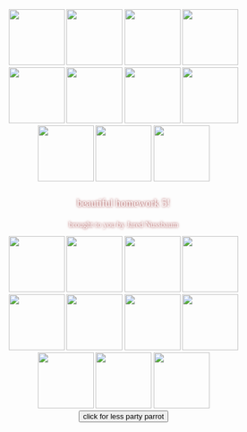 <!DOCTYPE html>
<meta charset="utf-8">
<head>
        <title>Subreddit Network Graphs</title>
	<!-- sets the favicon to double party parrot -->
	<link rel="icon" href="https://i.redd.it/5ivdnx9xd05z.gif" type="image/gif" sizes="16x16">
</head>
<!--CSS styling-->
<style>
.lasso path {
    stroke: rgb(80,80,80);
    stroke-width:2px;
}
.lasso .drawn {
    fill-opacity:.05 ;
}
.lasso .loop_close {
    fill:none;
    stroke-dasharray: 4,4;
}
.lasso .origin {
    fill:#3399FF;
    fill-opacity:.5;
}
.not_possible {
    fill: rgb(200,200,200);
}
.possible {
    fill: #EC888C;
}
.selected {
    stroke: red;
}
body {
    /*constant zoom for the doge background no matter the scaling*/
    background:url('https://img.wallpapersafari.com/desktop/1920/1080/92/18/9CtzT0.jpg') no-repeat fixed;
    background-size: 127%;
    /*constant zoom for the doge background no matter the scaling*/
    color: white;
    font-family:'Comic Sans MS';
    text-shadow: 0px 0px 4px maroon;
    /*constant zoom for the doge background no matter the scaling*/
    padding-bottom:300px;
}
.centered {
    text-align: center;
}
.axis-label
{
    fill: black;
    font: 12px sans-serif;
}
svg {
    background-color:rgba(255, 255, 255, 0.85);
}
p {
    white-space: pre-wrap;
}
h1, h2 {
    left: 10px;
    font-size: 1.3em;
    font-weight: 100;
}
h2 {
    top: 30px;
    font-size: 1em;
}
/*changes the hyperlink colors*/
a:link {
    color: yellow;
}
a:visited {
    color: red;
}
.links line {
  stroke: #999;
  stroke-opacity: 0.6;
}
.nodes circle {
  stroke-width: 1.5px;
}
</style>
<body>
<div class="centered">
  	<!--Handles the party parrot conga line above the title-->
	<div class="partyparrots centered">
		<img src="https://i.redd.it/z0ybh0qd3y3y.gif" width="100" />
		<img src="https://i.redd.it/71v0c7414y3y.gif" width="100" />
		<img src="https://i.redd.it/71v0c7414y3y.gif" width="100" />
		<img src="https://i.redd.it/71v0c7414y3y.gif" width="100" />
		<img src="https://i.redd.it/71v0c7414y3y.gif" width="100" />
		<img src="https://i.redd.it/71v0c7414y3y.gif" width="100" />
		<img src="https://i.redd.it/71v0c7414y3y.gif" width="100" />
		<img src="https://i.redd.it/71v0c7414y3y.gif" width="100" />
		<img src="https://i.redd.it/71v0c7414y3y.gif" width="100" />
		<img src="https://i.redd.it/71v0c7414y3y.gif" width="100" />
		<img src="https://i.redd.it/147stqgf3y3y.gif" width="100" />
	</div>
	<!--Headers-->
	<h1>
		beautiful homework 5!
	</h1>
	<h2>
		brought to you by Jared Nussbaum
	</h2>
	<!--Handles the party parrot conga line below the title-->
	<div class="partyparrots ">
		<img src="https://i.redd.it/mpc092y83y3y.gif" width="100" />
		<img src="https://i.redd.it/i8garob53y3y.gif" width="100" />
		<img src="https://i.redd.it/i8garob53y3y.gif" width="100" />
		<img src="https://i.redd.it/i8garob53y3y.gif" width="100" />
		<img src="https://i.redd.it/i8garob53y3y.gif" width="100" />
		<img src="https://i.redd.it/i8garob53y3y.gif" width="100" />
		<img src="https://i.redd.it/i8garob53y3y.gif" width="100" />
		<img src="https://i.redd.it/i8garob53y3y.gif" width="100" />
		<img src="https://i.redd.it/i8garob53y3y.gif" width="100" />
		<img src="https://i.redd.it/i8garob53y3y.gif" width="100" />
		<img src="https://i.redd.it/1otch8oa3y3y.gif" width="100" />
	</div>
	<!--button to show and hide the party parrot title border-->
	<button id="btn" onclick="hideBirbs()">click for less party parrot</button>
	</div>
	<script>
		function hideBirbs() {
			//x is a list of the two class partyparrots elements
			var x = document.getElementsByClassName("partyparrots");
			//y is the button element
			var y = document.getElementById("btn");
			console.log(x);
			//changes the existence of the party parrot gifs and changes the button text
			if (x[0].style.display === "none") {
				for (var i = 0; i < x.length; i++) {
					x[i].style.display = "block";
				}
				y.innerHTML = "click for less party parrot"
			} else {
				for (var i = 0; i < x.length; i++) {
					x[i].style.display = "none";
				}
				y.innerHTML = "click for more party parrot"
			}
		}
	</script>
<p>
